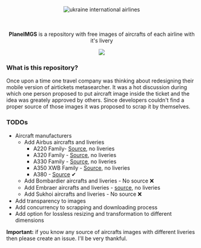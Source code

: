 <div align="center">
  <img src="https://i.imgur.com/pS0qq5O.png" alt="ukraine international airlines" />
  </br>
  </br>
  </br>
  <p><strong>PlaneIMGS</strong> is a repository with free images of aircrafts of each airline with it's livery</p>
  <a href="https://david-dm.org/JamesJGoodwin/planeimgs" target="_blank">
    <img src="https://david-dm.org/JamesJGoodwin/planeimgs.svg">
  </a>
</div>

### What is this repository?

Once upon a time one travel company was thinking about redesigning their mobile version of airtickets metasearcher.
It was a hot discussion during which one person proposed to put aircraft image inside the ticket and the idea was greately approved by others.
Since developers couldn't find a proper source of those images it was proposed to scrap it by themselves.

### TODOs

* Aircraft manufacturers
  * Add Airbus aircrafts and liveries
    * A220 Family- <a href="https://www.airbus.com/aircraft/passenger-aircraft/a220-family.html" target="_blank">Source</a>, no liveries
    * A320 Family - <a href="https://www.airbus.com/aircraft/passenger-aircraft/a320-family.html" target="_blank">Source</a>, no liveries
    * A330 Family - <a href="https://www.airbus.com/aircraft/passenger-aircraft/a330-family.html" target="_blank">Source</a>, no liveries
    * A350 XWB Family - <a href="https://www.airbus.com/aircraft/passenger-aircraft/a350xwb-family.html" target="_blank">Source</a>, no liveries
    * A380 - <a href="https://www.iflya380.com/a380-airlines.html" target="_blank">Source</a> ✔
  * Add Bombardier aircrafts and liveries - No source :x:
  * Add Embraer aircrafts and liveries - <a href="https://www.embraercommercialaviation.com/" target="_blank">source</a>, no liveries
  * Add Sukhoi aircrafts and liveries - No source :x:
* Add transparency to images
* Add concurrency to scrapping and downloading process
* Add option for lossless resizing and transformation to different dimensions

<b>Important:</b> if you know any source of aircrafts images with different liveries then please create an issue. I'll be very thankful.
